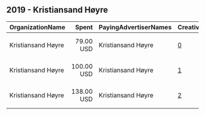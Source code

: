## 2019 - Kristiansand Høyre 
|OrganizationName|Spent|PayingAdvertiserNames|CreativeUrls|Impressions|Genders|AgeBrackets|CountryCodes|BillingAddresses|CandidateBallotInformation|
|:---|---:|:---|:---|---:|:---|:---|:---|:---|:---|
|Kristiansand Høyre|79.00 USD|Kristiansand Høyre|[0](https://www.snap.com/political-ads/asset/01174c17d31fa9283a93bfbc97fae63ee898944265d345b0b2dfd2d59aaa0ee7?mediaType=mp4)|47,917|||norway|"Kongens gate 29,Kristiansand ,N4610,NO"||
|Kristiansand Høyre|100.00 USD|Kristiansand Høyre|[1](https://www.snap.com/political-ads/asset/6bb67539d4d79bc1f4fe1c63d7e1752a017cd475362a87a9c323a12822e99451?mediaType=mp4)|37,964|||norway|"Kongens gate 29,Kristiansand ,N4610,NO"||
|Kristiansand Høyre|138.00 USD|Kristiansand Høyre|[2](https://www.snap.com/political-ads/asset/f3ef0fad4285ff97cb33bbc9d2da351f91308de52293fca8cb985982977dc408?mediaType=mp4)|49,487|||norway|"Kongens gate 29,Kristiansand ,N4610,NO"||
